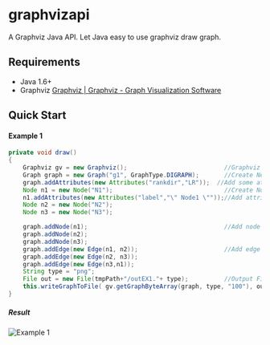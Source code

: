 # graphvizapi

A Graphviz Java API. Let Java easy to use graphviz draw graph.

## Requirements

* Java 1.6+
* Graphviz [Graphviz | Graphviz - Graph Visualization Software](www.graphviz.org/)

## Quick Start

#### Example 1
```java
private void draw()
{
    Graphviz gv = new Graphviz();                           //Graphviz Object.
    Graph graph = new Graph("g1", GraphType.DIGRAPH);       //Create New Gpaph.
    graph.addAttributes(new Attributes("rankdir","LR"));  //Add some attribute.
    Node n1 = new Node("N1");                               //Create Node Object.
    n1.addAttributes(new Attributes("label","\" Node1 \""));//Add attribute
    Node n2 = new Node("N2");
    Node n3 = new Node("N3");

    graph.addNode(n1);                                      //Add node to graph.
    graph.addNode(n2);
    graph.addNode(n3);
    graph.addEdge(new Edge(n1, n2));                        //Add edge
    graph.addEdge(new Edge(n2, n3));
    graph.addEdge(new Edge(n3,n1));
    String type = "png";
    File out = new File(tmpPath+"/outEX1."+ type);          //Output File.
    this.writeGraphToFile( gv.getGraphByteArray(graph, type, "100"), out );
}
```
##### Result
![Example 1](https://raw.githubusercontent.com/eternnoir/graphvizapi/master/Sample/outEX1.png)

